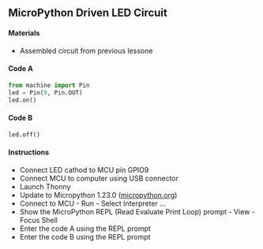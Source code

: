 ## MicroPython Driven LED Circuit

#### Materials
 - Assembled circuit from previous lessone

#### Code A
```Python
from machine import Pin
led = Pin(9, Pin.OUT)
led.on()
```

#### Code B
```Python
led.off()
```

#### Instructions
 - Connect LED cathod to MCU pin GPIO9
 - Connect MCU to computer using USB connector
 - Launch Thonny
 - Update to Micropython 1.23.0 ([micropython.org](https://micropython.org/))
 - Connect to MCU - Run - Select Interpreter ...
 - Show the MicroPython REPL (Read Evaluate Print Loop) prompt - View - Focus Shell
 - Enter the code A using the REPL prompt
 - Enter the code B using the REPL prompt
 